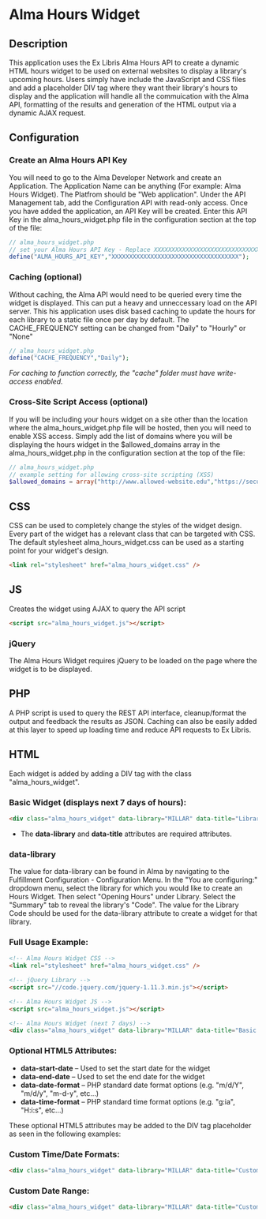 # Alma Hours Widget

## Description
This application uses the Ex Libris Alma Hours API to create a dynamic HTML hours widget to be used on external websites to display a library's upcoming hours. Users simply have include the JavaScript and CSS files and add a placeholder DIV tag where they want their library's hours to display and the application will handle all the commuication with the Alma API, formatting of the results and generation of the HTML output via a dynamic AJAX request.

## Configuration
### Create an Alma Hours API Key
You will need to go to the Alma Developer Network and create an Application. The Application Name can be anything (For example: Alma Hours Widget). The Platfrom should be "Web application". Under the API Management tab, add the Configuration API with read-only access. Once you have added the application, an API Key will be created. Enter this API Key in the alma_hours_widget.php file in the configuration section at the top of the file:
```php
// alma_hours_widget.php
// set your Alma Hours API Key - Replace XXXXXXXXXXXXXXXXXXXXXXXXXXXXXXXXXXXX with your Alma API Key
define("ALMA_HOURS_API_KEY","XXXXXXXXXXXXXXXXXXXXXXXXXXXXXXXXXXXX");
```

### Caching (optional)
Without caching, the Alma API would need to be queried every time the widget is displayed. This can put a heavy and unneccessary load on the API server. This his application uses disk based caching to update the hours for each library to a static file once per day by default. The CACHE_FREQUENCY setting can be changed from "Daily" to "Hourly" or "None"
```php
// alma_hours_widget.php
define("CACHE_FREQUENCY","Daily");
```
*For caching to function correctly, the "cache" folder must have write-access enabled.*

### Cross-Site Script Access (optional)
If you will be including your hours widget on a site other than the location where the alma_hours_widget.php file will be hosted, then you will need to enable XSS access. Simply add the list of domains where you will be displaying the hours widget in the $allowed_domains array in the alma_hours_widget.php in the configuration section at the top of the file:
```php
// alma_hours_widget.php
// example setting for allowing cross-site scripting (XSS)
$allowed_domains = array("http://www.allowed-website.edu","https://secure.allowed-website.edu");
```

## CSS
CSS can be used to completely change the styles of the widget design. Every part of the widget has a relevant class that can be targeted with CSS. The default stylesheet alma_hours_widget.css can be used as a starting point for your widget's design.
```html
<link rel="stylesheet" href="alma_hours_widget.css" />
```

## JS
Creates the widget using AJAX to query the API script
```html
<script src="alma_hours_widget.js"></script>
```
### jQuery
The Alma Hours Widget requires jQuery to be loaded on the page where the widget is to be displayed.

## PHP
A PHP script is used to query the REST API interface, cleanup/format the output and feedback the results as JSON. Caching can also be easily added at this layer to speed up loading time and reduce API requests to Ex Libris.

## HTML
Each widget is added by adding a DIV tag with the class "alma_hours_widget".


### Basic Widget (displays next 7 days of hours):
```html
<div class="alma_hours_widget" data-library="MILLAR" data-title="Library Hours"></div>
```
- The **data-library** and **data-title** attributes are required attributes.

### data-library
The value for data-library can be found in Alma by navigating to the Fulfillment Configuration - Configuration Menu. In the "You are configuring:" dropdown menu, select the library for which you would like to create an Hours Widget. Then select "Opening Hours" under Library. Select the "Summary" tab to reveal the library's "Code". The value for the Library Code should be used for the data-library attribute to create a widget for that library.

### Full Usage Example:
```html
<!-- Alma Hours Widget CSS -->
<link rel="stylesheet" href="alma_hours_widget.css" />

<!-- jQuery Library -->
<script src="//code.jquery.com/jquery-1.11.3.min.js"></script>

<!-- Alma Hours Widget JS -->
<script src="alma_hours_widget.js"></script>

<!-- Alma Hours Widget (next 7 days) -->
<div class="alma_hours_widget" data-library="MILLAR" data-title="Basic Hours"></div>
```


### Optional HTML5 Attributes:
- **data-start-date** – Used to set the start date for the widget
- **data-end-date** – Used to set the end date for the widget
- **data-date-format** – PHP standard date format options (e.g. "m/d/Y", "m/d/y", "m-d-y", etc…)
- **data-time-format** – PHP standard time format options (e.g. "g:ia", "H:i:s", etc…)

These optional HTML5 attributes may be added to the DIV tag placeholder as seen in the following examples:

### Custom Time/Date Formats:
```html
<div class="alma_hours_widget" data-library="MILLAR" data-title="Custom Date/Time Format" data-date-format="m-d-y" data-time-format="H:i:s"></div>
```


### Custom Date Range:
```html
<div class="alma_hours_widget" data-library="MILLAR" data-title="Custom Date Range" data-start-date="2015-11-24" data-end-date="2015-12-05"></div>
```
